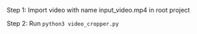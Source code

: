 Step 1: Import video with name input_video.mp4 in root project



Step 2: Run `python3 video_cropper.py`
